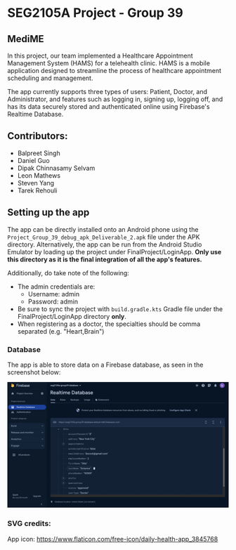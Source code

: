 # SEG2105A Project - Group 39
## MediME

In this project, our team implemented a Healthcare Appointment Management System (HAMS) for a telehealth clinic. HAMS is a mobile application designed to streamline the process of healthcare appointment scheduling and management. 

The app currently supports three types of users: Patient, Doctor, and Administrator, and features such as logging in, signing up, logging off, and has its data securely stored and authenticated online using Firebase's Realtime Database.

## Contributors:

- Balpreet Singh
- Daniel Guo
- Dipak Chinnasamy Selvam
- Leon Mathews
- Steven Yang
- Tarek Rehouli

## Setting up the app

The app can be directly installed onto an Android phone using the `Project_Group_39_debug_apk_Deliverable_2.apk` file under the APK directory. Alternatively, the app can be run from the Android Studio Emulator by loading up the project under FinalProject/LoginApp. **Only use this directory as it is the final integration of all the app's features.**

Additionally, do take note of the following:

- The admin credentials are:
  + Username: admin
  + Password: admin
- Be sure to sync the project with `build.gradle.kts` Gradle file under the FinalProject/LoginApp directory **only**.
- When registering as a doctor, the specialties should be comma separated (e.g. "Heart,Brain")

### Database

The app is able to store data on a Firebase database, as seen in the screenshot below:

![Screenshot of the database in Firebase](Images/Firebase_Screenshot.png)

### SVG credits:

App icon: https://www.flaticon.com/free-icon/daily-health-app_3845768